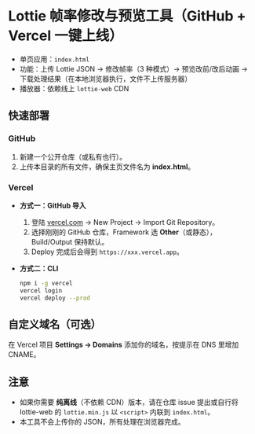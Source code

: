 
# Lottie 帧率修改与预览工具（GitHub + Vercel 一键上线）

- 单页应用：`index.html`
- 功能：上传 Lottie JSON → 修改帧率（3 种模式）→ 预览改前/改后动画 → 下载处理结果（在本地浏览器执行，文件不上传服务器）
- 播放器：依赖线上 `lottie-web` CDN

## 快速部署

### GitHub
1. 新建一个公开仓库（或私有也行）。
2. 上传本目录的所有文件，确保主页文件名为 **index.html**。

### Vercel
- **方式一：GitHub 导入**
  1) 登陆 [vercel.com](https://vercel.com) → New Project → Import Git Repository。
  2) 选择刚刚的 GitHub 仓库，Framework 选 **Other**（或静态），Build/Output 保持默认。
  3) Deploy 完成后会得到 `https://xxx.vercel.app`。

- **方式二：CLI**
  ```bash
  npm i -g vercel
  vercel login
  vercel deploy --prod
  ```

## 自定义域名（可选）
在 Vercel 项目 **Settings → Domains** 添加你的域名，按提示在 DNS 里增加 CNAME。

## 注意
- 如果你需要 **纯离线**（不依赖 CDN）版本，请在仓库 issue 提出或自行将 lottie-web 的 `lottie.min.js` 以 `<script>` 内联到 `index.html`。
- 本工具不会上传你的 JSON，所有处理在浏览器完成。
